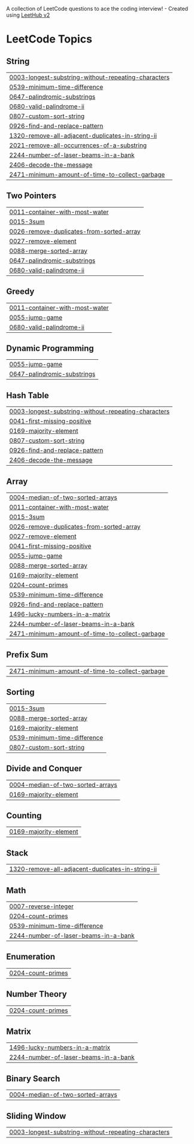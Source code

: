 A collection of LeetCode questions to ace the coding interview! - Created using [LeetHub v2](https://github.com/arunbhardwaj/LeetHub-2.0)
<!---LeetCode Topics Start-->
# LeetCode Topics
## String
|  |
| ------- |
| [0003-longest-substring-without-repeating-characters](https://github.com/anuragchoudhary2313/LeetCode/tree/master/0003-longest-substring-without-repeating-characters) |
| [0539-minimum-time-difference](https://github.com/anuragchoudhary2313/LeetCode/tree/master/0539-minimum-time-difference) |
| [0647-palindromic-substrings](https://github.com/anuragchoudhary2313/LeetCode/tree/master/0647-palindromic-substrings) |
| [0680-valid-palindrome-ii](https://github.com/anuragchoudhary2313/LeetCode/tree/master/0680-valid-palindrome-ii) |
| [0807-custom-sort-string](https://github.com/anuragchoudhary2313/LeetCode/tree/master/0807-custom-sort-string) |
| [0926-find-and-replace-pattern](https://github.com/anuragchoudhary2313/LeetCode/tree/master/0926-find-and-replace-pattern) |
| [1320-remove-all-adjacent-duplicates-in-string-ii](https://github.com/anuragchoudhary2313/LeetCode/tree/master/1320-remove-all-adjacent-duplicates-in-string-ii) |
| [2021-remove-all-occurrences-of-a-substring](https://github.com/anuragchoudhary2313/LeetCode/tree/master/2021-remove-all-occurrences-of-a-substring) |
| [2244-number-of-laser-beams-in-a-bank](https://github.com/anuragchoudhary2313/LeetCode/tree/master/2244-number-of-laser-beams-in-a-bank) |
| [2406-decode-the-message](https://github.com/anuragchoudhary2313/LeetCode/tree/master/2406-decode-the-message) |
| [2471-minimum-amount-of-time-to-collect-garbage](https://github.com/anuragchoudhary2313/LeetCode/tree/master/2471-minimum-amount-of-time-to-collect-garbage) |
## Two Pointers
|  |
| ------- |
| [0011-container-with-most-water](https://github.com/anuragchoudhary2313/LeetCode/tree/master/0011-container-with-most-water) |
| [0015-3sum](https://github.com/anuragchoudhary2313/LeetCode/tree/master/0015-3sum) |
| [0026-remove-duplicates-from-sorted-array](https://github.com/anuragchoudhary2313/LeetCode/tree/master/0026-remove-duplicates-from-sorted-array) |
| [0027-remove-element](https://github.com/anuragchoudhary2313/LeetCode/tree/master/0027-remove-element) |
| [0088-merge-sorted-array](https://github.com/anuragchoudhary2313/LeetCode/tree/master/0088-merge-sorted-array) |
| [0647-palindromic-substrings](https://github.com/anuragchoudhary2313/LeetCode/tree/master/0647-palindromic-substrings) |
| [0680-valid-palindrome-ii](https://github.com/anuragchoudhary2313/LeetCode/tree/master/0680-valid-palindrome-ii) |
## Greedy
|  |
| ------- |
| [0011-container-with-most-water](https://github.com/anuragchoudhary2313/LeetCode/tree/master/0011-container-with-most-water) |
| [0055-jump-game](https://github.com/anuragchoudhary2313/LeetCode/tree/master/0055-jump-game) |
| [0680-valid-palindrome-ii](https://github.com/anuragchoudhary2313/LeetCode/tree/master/0680-valid-palindrome-ii) |
## Dynamic Programming
|  |
| ------- |
| [0055-jump-game](https://github.com/anuragchoudhary2313/LeetCode/tree/master/0055-jump-game) |
| [0647-palindromic-substrings](https://github.com/anuragchoudhary2313/LeetCode/tree/master/0647-palindromic-substrings) |
## Hash Table
|  |
| ------- |
| [0003-longest-substring-without-repeating-characters](https://github.com/anuragchoudhary2313/LeetCode/tree/master/0003-longest-substring-without-repeating-characters) |
| [0041-first-missing-positive](https://github.com/anuragchoudhary2313/LeetCode/tree/master/0041-first-missing-positive) |
| [0169-majority-element](https://github.com/anuragchoudhary2313/LeetCode/tree/master/0169-majority-element) |
| [0807-custom-sort-string](https://github.com/anuragchoudhary2313/LeetCode/tree/master/0807-custom-sort-string) |
| [0926-find-and-replace-pattern](https://github.com/anuragchoudhary2313/LeetCode/tree/master/0926-find-and-replace-pattern) |
| [2406-decode-the-message](https://github.com/anuragchoudhary2313/LeetCode/tree/master/2406-decode-the-message) |
## Array
|  |
| ------- |
| [0004-median-of-two-sorted-arrays](https://github.com/anuragchoudhary2313/LeetCode/tree/master/0004-median-of-two-sorted-arrays) |
| [0011-container-with-most-water](https://github.com/anuragchoudhary2313/LeetCode/tree/master/0011-container-with-most-water) |
| [0015-3sum](https://github.com/anuragchoudhary2313/LeetCode/tree/master/0015-3sum) |
| [0026-remove-duplicates-from-sorted-array](https://github.com/anuragchoudhary2313/LeetCode/tree/master/0026-remove-duplicates-from-sorted-array) |
| [0027-remove-element](https://github.com/anuragchoudhary2313/LeetCode/tree/master/0027-remove-element) |
| [0041-first-missing-positive](https://github.com/anuragchoudhary2313/LeetCode/tree/master/0041-first-missing-positive) |
| [0055-jump-game](https://github.com/anuragchoudhary2313/LeetCode/tree/master/0055-jump-game) |
| [0088-merge-sorted-array](https://github.com/anuragchoudhary2313/LeetCode/tree/master/0088-merge-sorted-array) |
| [0169-majority-element](https://github.com/anuragchoudhary2313/LeetCode/tree/master/0169-majority-element) |
| [0204-count-primes](https://github.com/anuragchoudhary2313/LeetCode/tree/master/0204-count-primes) |
| [0539-minimum-time-difference](https://github.com/anuragchoudhary2313/LeetCode/tree/master/0539-minimum-time-difference) |
| [0926-find-and-replace-pattern](https://github.com/anuragchoudhary2313/LeetCode/tree/master/0926-find-and-replace-pattern) |
| [1496-lucky-numbers-in-a-matrix](https://github.com/anuragchoudhary2313/LeetCode/tree/master/1496-lucky-numbers-in-a-matrix) |
| [2244-number-of-laser-beams-in-a-bank](https://github.com/anuragchoudhary2313/LeetCode/tree/master/2244-number-of-laser-beams-in-a-bank) |
| [2471-minimum-amount-of-time-to-collect-garbage](https://github.com/anuragchoudhary2313/LeetCode/tree/master/2471-minimum-amount-of-time-to-collect-garbage) |
## Prefix Sum
|  |
| ------- |
| [2471-minimum-amount-of-time-to-collect-garbage](https://github.com/anuragchoudhary2313/LeetCode/tree/master/2471-minimum-amount-of-time-to-collect-garbage) |
## Sorting
|  |
| ------- |
| [0015-3sum](https://github.com/anuragchoudhary2313/LeetCode/tree/master/0015-3sum) |
| [0088-merge-sorted-array](https://github.com/anuragchoudhary2313/LeetCode/tree/master/0088-merge-sorted-array) |
| [0169-majority-element](https://github.com/anuragchoudhary2313/LeetCode/tree/master/0169-majority-element) |
| [0539-minimum-time-difference](https://github.com/anuragchoudhary2313/LeetCode/tree/master/0539-minimum-time-difference) |
| [0807-custom-sort-string](https://github.com/anuragchoudhary2313/LeetCode/tree/master/0807-custom-sort-string) |
## Divide and Conquer
|  |
| ------- |
| [0004-median-of-two-sorted-arrays](https://github.com/anuragchoudhary2313/LeetCode/tree/master/0004-median-of-two-sorted-arrays) |
| [0169-majority-element](https://github.com/anuragchoudhary2313/LeetCode/tree/master/0169-majority-element) |
## Counting
|  |
| ------- |
| [0169-majority-element](https://github.com/anuragchoudhary2313/LeetCode/tree/master/0169-majority-element) |
## Stack
|  |
| ------- |
| [1320-remove-all-adjacent-duplicates-in-string-ii](https://github.com/anuragchoudhary2313/LeetCode/tree/master/1320-remove-all-adjacent-duplicates-in-string-ii) |
## Math
|  |
| ------- |
| [0007-reverse-integer](https://github.com/anuragchoudhary2313/LeetCode/tree/master/0007-reverse-integer) |
| [0204-count-primes](https://github.com/anuragchoudhary2313/LeetCode/tree/master/0204-count-primes) |
| [0539-minimum-time-difference](https://github.com/anuragchoudhary2313/LeetCode/tree/master/0539-minimum-time-difference) |
| [2244-number-of-laser-beams-in-a-bank](https://github.com/anuragchoudhary2313/LeetCode/tree/master/2244-number-of-laser-beams-in-a-bank) |
## Enumeration
|  |
| ------- |
| [0204-count-primes](https://github.com/anuragchoudhary2313/LeetCode/tree/master/0204-count-primes) |
## Number Theory
|  |
| ------- |
| [0204-count-primes](https://github.com/anuragchoudhary2313/LeetCode/tree/master/0204-count-primes) |
## Matrix
|  |
| ------- |
| [1496-lucky-numbers-in-a-matrix](https://github.com/anuragchoudhary2313/LeetCode/tree/master/1496-lucky-numbers-in-a-matrix) |
| [2244-number-of-laser-beams-in-a-bank](https://github.com/anuragchoudhary2313/LeetCode/tree/master/2244-number-of-laser-beams-in-a-bank) |
## Binary Search
|  |
| ------- |
| [0004-median-of-two-sorted-arrays](https://github.com/anuragchoudhary2313/LeetCode/tree/master/0004-median-of-two-sorted-arrays) |
## Sliding Window
|  |
| ------- |
| [0003-longest-substring-without-repeating-characters](https://github.com/anuragchoudhary2313/LeetCode/tree/master/0003-longest-substring-without-repeating-characters) |
<!---LeetCode Topics End-->